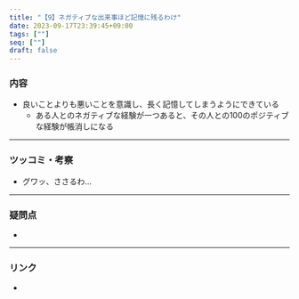 ```yaml
---
title: "【9】ネガティブな出来事ほど記憶に残るわけ"
date: 2023-09-17T23:39:45+09:00
tags: [""]
seq: [""]
draft: false
---
```


### 内容
- 良いことよりも悪いことを意識し、長く記憶してしまうようにできている
  - ある人とのネガティブな経験が一つあると、その人との100のポジティブな経験が帳消しになる

---
### ツッコミ・考察
- グワッ、ささるわ...

---
### 疑問点
- 


---
### リンク
- 